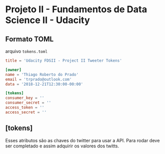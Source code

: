 
# Projeto II - Fundamentos de Data Science II - Udacity
## Formato TOML

arquivo `tokens.toml`

```TOML
title = 'Udacity FDSII - Project II Tweeter Tokens'

[owner]
name = 'Thiago Roberto do Prado'
email = 'trprado@outlook.com'
data = '2018-12-21T12:30:00-00:00'

[tokens]
consumer_key = ''
consumer_secret = ''
access_token = ''
access_secret = ''
```

## [tokens]

Esses atributos são as chaves do twitter para usar a API. Para rodar deve ser completado e assim adquirir os valores dos twitts.
